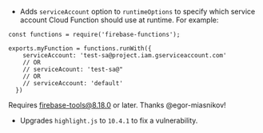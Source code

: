 - Adds `serviceAccount` option to `runtimeOptions` to specify which service account Cloud Function should use at runtime. For example:
```
const functions = require('firebase-functions');

exports.myFunction = functions.runWith({
    serviceAccount: 'test-sa@project.iam.gserviceaccount.com'
    // OR
    // serviceAcount: 'test-sa@"
    // OR
    // serviceAccount: 'default'
  })

```
Requires firebase-tools@8.18.0 or later. Thanks @egor-miasnikov!
- Upgrades `highlight.js` to `10.4.1` to fix a vulnerability.
